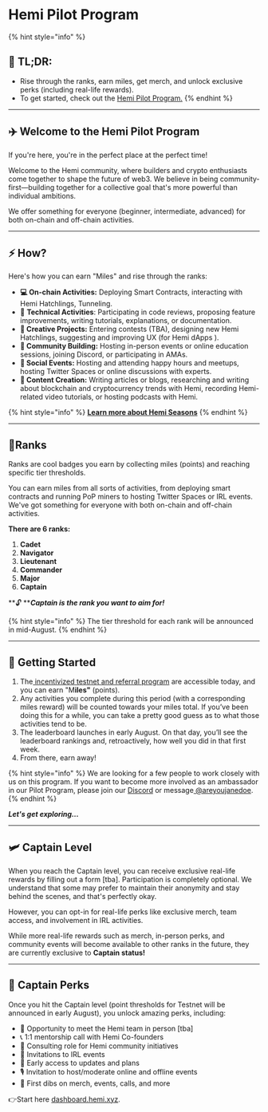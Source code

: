 # Hemi Pilot Program

{% hint style="info" %}
## 📜 **TL;DR:**

* Rise through the ranks, earn miles, get merch, and unlock exclusive perks (including real-life rewards).
* To get started, check out the [Hemi Pilot Program.](http://dashboard.hemi.xyz/)
{% endhint %}

***

## ✈️ Welcome to the Hemi Pilot Program

If you're here, you're in the perfect place at the perfect time!

Welcome to the Hemi community, where builders and crypto enthusiasts come together to shape the future of web3. We believe in being community-first—building together for a collective goal that's more powerful than individual ambitions.

We offer something for everyone (beginner, intermediate, advanced) for both on-chain and off-chain activities.

***

## &#x20;⚡ How?&#x20;

&#x20;Here's how you can earn "Miles" and rise through the ranks:

* **💻 On-chain Activities:** Deploying Smart Contracts, interacting with Hemi Hatchlings, Tunneling.
* 🔧 **Technical Activities**: Participating in code reviews, proposing feature improvements, writing tutorials, explanations, or documentation.
* **🎨 Creative Projects:** Entering contests (TBA), designing new Hemi Hatchlings, suggesting and improving UX (for Hemi dApps ).
* **🔗 Community Building:** Hosting in-person events or online education sessions, joining Discord, or participating in AMAs.
* **🎉 Social Events:** Hosting and attending happy hours and meetups, hosting Twitter Spaces or online discussions with experts.
* **📝 Content Creation:** Writing articles or blogs, researching and writing about blockchain and cryptocurrency trends with Hemi, recording Hemi-related video tutorials, or hosting podcasts with Hemi.

{% hint style="info" %}
[**Learn more about Hemi Seasons**](https://docs.hemi.xyz/governance/incentives/points#pdf-page-jfwnwievmil2x2lghizb-season-1-testnet)
{% endhint %}

***

## 🏅Ranks

Ranks are cool badges you earn by collecting miles (points) and reaching specific tier thresholds.

You can earn miles from all sorts of activities, from deploying smart contracts and running PoP miners to hosting Twitter Spaces or IRL events. We've got something for everyone with both on-chain and off-chain activities.&#x20;

**There are 6 ranks:**

1. **Cadet**
2. **Navigator**
3. **Lieutenant**
4. **Commander**
5. **Major**
6. **Captain**

**🔓 **_**Captain is the rank you want to aim for!**_&#x20;

{% hint style="info" %}
The tier threshold for each rank will be announced in mid-August.&#x20;
{% endhint %}

***

## 🏁 Getting Started

1. The[ incentivized testnet and referral program](http://dashboard.hemi.xyz) are accessible today, and you can earn "M**iles"** (points).&#x20;
2. Any activities you complete during this period (with a corresponding miles reward) will be counted towards your miles total. If you’ve been doing this for a while, you can take a pretty good guess as to what those activities tend to be.&#x20;
3. The leaderboard launches in early August. On that day, you’ll see the leaderboard rankings and, retroactively, how well you did in that first week.&#x20;
4. From there, earn away!

{% hint style="info" %}
We are looking for a few people to work closely with us on this program. If you want to become more involved as an ambassador in our Pilot Program, please join our [Discord](https://discord.gg/hemixyz) or message[ @areyoujanedoe](https://x.com/areyoujanedoe).
{% endhint %}

_**Let's get exploring...**_

***

## 🛩️ Captain Level

When you reach the Captain level, you can receive exclusive real-life rewards by filling out a form \[tba]. Participation is completely optional. We understand that some may prefer to maintain their anonymity and stay behind the scenes, and that's perfectly okay.&#x20;

However, you can opt-in for real-life perks like exclusive merch, team access, and involvement in IRL activities.

While more real-life rewards such as merch, in-person perks, and community events will become available to other ranks in the future, they are currently exclusive to **Captain status!**

***

## &#x20;🥇 Captain Perks

Once you hit the Captain level (point thresholds for Testnet will be announced in early August), you unlock amazing perks, including:

* 👫 Opportunity to meet the Hemi team in person \[tba]
* 📞 1:1 mentorship call with Hemi Co-founders
* 💼 Consulting role for Hemi community initiatives
* 🎉 Invitations to IRL events
* 📅 Early access to updates and plans
* 🎙️ Invitation to host/moderate online and offline events
* 🥇 First dibs on merch, events, calls, and more



👉Start here [dashboard.hemi.xyz](https://dashboard.hemi.xyz/).

